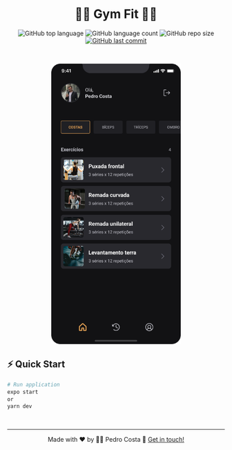 <h1 align="center">🏋️‍♀️ Gym Fit 🏋️‍♀️</h1>

<p align="center">
  <img alt="GitHub top language" src="https://img.shields.io/github/languages/top/pehcst/gym-fit">

  <img alt="GitHub language count" src="https://img.shields.io/github/languages/count/pehcst/gym-fit">

 <img alt="GitHub repo size" src="https://img.shields.io/github/repo-size/pehcst/gym-fit">

  <a href="https://github.com/GabrielGuedess/Ignite-Gym/commits/master">
    <img alt="GitHub last commit" src="https://img.shields.io/github/last-commit/pehcst/gym-fit">
  </a>
</p>

<br />

<p align="center">
  <img width="300" alt="App demo" src="./gym-fit-home.png">
</p>

## ⚡ Quick Start

```Bash
# Run application
expo start
or
yarn dev
```

<br />

---

<p align="center">
Made with ♥ by 👨‍🚀 Pedro Costa 👋 <a href="https://www.linkedin.com/in/pehcst/">Get in touch!</a>
</p>

